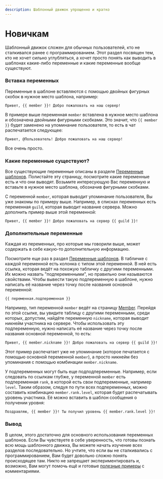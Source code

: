 ```yaml
---
description: Шаблонный движок упрощенно и кратко
---
```


# Новичкам

Шаблонный движок сложен для обычных пользователей, кто не сталкивался ранее с программированием. Этот раздел посвящен тем, кто не хочет сильно углубляться, а хочет просто понять как выводить в шаблонах какие-либо переменные и какие переменные вообще существуют.

### Вставка переменных

Переменные в шаблоне вставляются с помощью двойных фигурных скобок в нужное место шаблона, например:

```text
Привет, {{ member }}! Добро пожаловать на наш сервер!
```

В примере выше переменная `member` вставлена в нужное место шаблона и обозначена двойными фигурными скобками. Это значит, что  `{{ member }}` будет заменено на упоминание пользователя, то есть в чат распечатается следующее:

```text
Привет, @Пользователь! Добро пожаловать на наш сервер!
```

Все очень просто.

### Какие переменные существуют?

Все существующие переменные описаны в разделе [Переменные шаблонов](variables.md). Полистайте эту страницу, посмотрите какие переменные есть и что они выводят. Возьмите интересующую Вас переменную и вставьте в нужное место шаблона, обозначив фигурными скобками.

С переменной `member`, которая выводит упоминание пользователя, Вы уже знакомы по примеру выше. Например, в списках переменных есть переменная `guild`, которая выводит название сервера. Можно дополнить пример выше этой переменной:

```text
Привет, {{ member }}! Добро пожаловать на сервер {{ guild }}!
```

### Дополнительные переменные

Каждая из переменных, про которые мы говорили выше, может содержать в себе какую-то дополнительную информацию.

Посмотрите еще раз в раздел [Переменные шаблонов](variables.md). В табличке с каждой переменной есть колонка с типом этой переменной. В ней есть ссылка, которая ведёт на похожую табличку с другими переменными. Их можно назвать "подпеременными", но правильно они называются свойствами. Чтобы вывести такую подпеременную в шаблоне, нужно написать её название через точку после названия основной переменной:

```text
{{ переменная.подпеременная }}
```

Например, тип переменной `member` ведёт на страницу [Member](types.md#member). Перейдя по этой ссылке, вы увидите таблицу с другими переменными, среди которых, допустим, найдёте переменную `nickname`, которая выводит никнейм участника на сервере. Чтобы использовать эту подпеременную, нужно написать её название через точку после названия основной переменной, то есть:

```text
Привет, {{ member.nickname }}! Добро пожаловать на сервер {{ guild }}!
```

Этот пример распечатает уже не упоминание \(которое печатается с помощью основной переменной `member`\), а просто никнейм без упоминания с помощью комбинации `member.nickname`.

У подпеременных могут быть еще подподпеременные. Например, если следовать по ссылкам глубже, у переменной `member` есть подпеременная `rank`, в которой есть свои подпеременные, например `level`. Таким образом, следуя по пути всех подпеременных, можно составить комбинацию `member.rank.level`, которая будет распечатывать уровень участника. Её можно вставить в шаблон сообщения о получении уровня:

```text
Поздравляю, {{ member }}! Ты получил уровень {{ member.rank.level }}!
```

### Вывод

В целом, этого достаточно для основного использования переменных шаблонов. Если Вы чувствуете в себе уверенность, что готовы познать всю мощь шаблонного движка, Вы можете начать изучение всех разделов последовательно. Но учтите, что если вы не сталкивались с программированием, Вам будет довольно сложно понять происходящее там. Никто не запрещает экспериментировать и, возможно, Вам могут помочь ещё и готовые [полезные примеры](examples.md) с комментариями.

